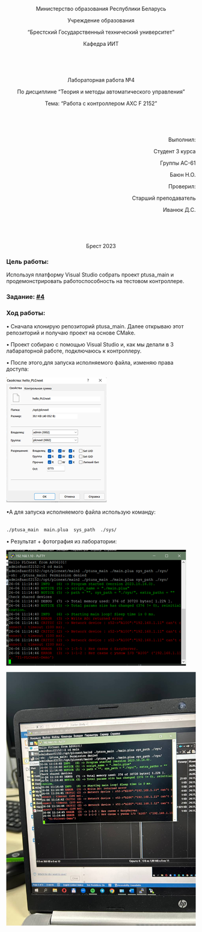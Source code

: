 <p align="center"> Министерство образования Республики Беларусь </p>
<p align="center">Учреждение образования </p>
<p align="center">  “Брестский Государственный технический университет” </p>
<p align="center"> Кафедра ИИТ</p>
<br><br><br>
<p align="center"> Лабораторная работа №4</p>
<p align="center"> По дисциплине “Теория и методы автоматического управления”</p>
<p align="center"> Тема: “Работа с контроллером AXC F 2152”</p>
<br><br><br>
<p align="right"> Выполнил:</p>
<p align="right"> Студент 3 курса</p>
<p align="right"> Группы АС-61</p>
<p align="right"> Баюн Н.О.</p>
<p align="right"> Проверил:</p>
<p align="right">Старший преподаватель</p>
<p align="right">Иванюк Д.С.</p>
<br><br><br>
<p align="center">Брест 2023</p>

### Цель работы: 
Используя платформу Visual Studio собрать проект ptusa_main и продемонстрировать работоспособность на тестовом контроллере.</p> 

### Задание: [#4](../../../../tasks/task_04/readme.md)

### Ход работы:

<p>• Сначала клонирую репозиторий ptusa_main. Далее открываю этот репозиторий и получаю проект на основе CMake. </p>
<p>• Проект собираю с помощью Visual Studio и, как мы делали в 3 лабараторной работе, подключаюсь к контроллеру.</p>

<p>• После этого,для запуска исполняемого файла, изменяю права доступа:</p>

![](images/PLCnext.png)

<p> •А для запуска исполняемого файла использую команду:</p>

``` bash

./ptusa_main  main.plua  sys_path  ./sys/

```

<p>• Результат + фотография из лаборатории: </p>

![](images/res.png)

![](images/laboratory.jpg)


